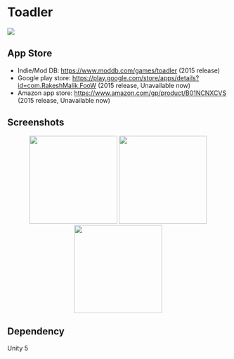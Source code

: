 # Toadler #

<img src="https://lh3.googleusercontent.com/AaAprqKi7PFUq6-IvIlZc2P583LJiNSsFYu3IdwL3b5J_4mAKeFRHa-3m23XwvKTLOQ=s180-rw"/>

## App Store ##

- Indie/Mod DB: https://www.moddb.com/games/toadler (2015 release)
- Google play store: https://play.google.com/store/apps/details?id=com.RakeshMalik.FooW (2015 release, Unavailable now)
- Amazon app store: https://www.amazon.com/gp/product/B01NCNXCVS (2015 release, Unavailable now)

## Screenshots ##

<p align="center">
	<img src="https://media.moddb.com/cache/images/games/1/48/47516/thumb_620x2000/6.jpg" width="200"/>
	<img src="https://media.moddb.com/cache/images/games/1/48/47516/thumb_620x2000/4.jpg" width="200"/>
	<img src="https://media.moddb.com/cache/images/games/1/48/47516/thumb_620x2000/3.jpg" width="200"/>
</p>

## Dependency ##
Unity 5